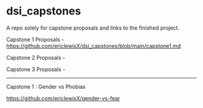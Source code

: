 # dsi_capstones
A repo solely for capstone proposals and links to the finished project. 

Capstone 1 Proposals - https://github.com/ericlewisX/dsi_capstones/blob/main/capstone1.md

Capstone 2 Proposals - 

Capstone 3 Proposals - 

---

Capstone 1 : Gender vs Phobias

https://github.com/ericlewisX/gender-vs-fear
